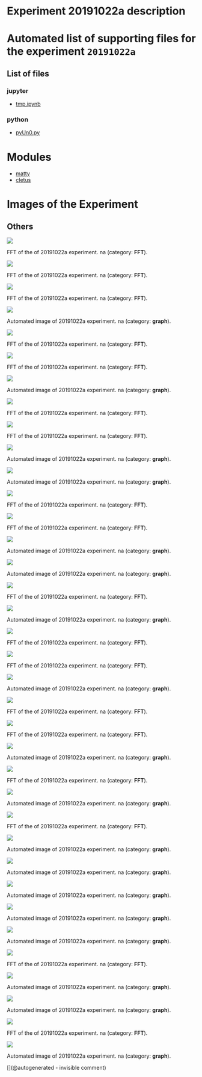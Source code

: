 # Experiment 20191022a description





# Automated list of supporting files for the __experiment `20191022a`__

## List of files

### jupyter

* [tmp.ipynb](/tmp.ipynb)


### python

* [pyUn0.py](/matty/20191022a/pyUn0.py)





# Modules

* [matty](/matty/)
* [cletus](/retired/cletus/)




# Images of the Experiment

## Others

![](/matty/20191022a/images/20191022a-10-fft.jpg)

FFT of the of 20191022a experiment. na (category: __FFT__).

![](/matty/20191022a/images/20191022a-2-fft.jpg)

FFT of the of 20191022a experiment. na (category: __FFT__).

![](/matty/20191022a/images/20191022a-11-fft.jpg)

FFT of the of 20191022a experiment. na (category: __FFT__).

![](/matty/20191022a/images/20191022a-6.jpg)

Automated image of 20191022a experiment. na (category: __graph__).

![](/matty/20191022a/images/20191022a-7-fft.jpg)

FFT of the of 20191022a experiment. na (category: __FFT__).

![](/matty/20191022a/images/20191022a-14-fft.jpg)

FFT of the of 20191022a experiment. na (category: __FFT__).

![](/matty/20191022a/images/20191022a-1.jpg)

Automated image of 20191022a experiment. na (category: __graph__).

![](/matty/20191022a/images/20191022a-5-fft.jpg)

FFT of the of 20191022a experiment. na (category: __FFT__).

![](/matty/20191022a/images/20191022a-17-fft.jpg)

FFT of the of 20191022a experiment. na (category: __FFT__).

![](/matty/20191022a/images/20191022a-16.jpg)

Automated image of 20191022a experiment. na (category: __graph__).

![](/matty/20191022a/images/20191022a-17.jpg)

Automated image of 20191022a experiment. na (category: __graph__).

![](/matty/20191022a/images/20191022a-18-fft.jpg)

FFT of the of 20191022a experiment. na (category: __FFT__).

![](/matty/20191022a/images/20191022a-3-fft.jpg)

FFT of the of 20191022a experiment. na (category: __FFT__).

![](/matty/20191022a/images/20191022a-3.jpg)

Automated image of 20191022a experiment. na (category: __graph__).

![](/matty/20191022a/images/20191022a-7.jpg)

Automated image of 20191022a experiment. na (category: __graph__).

![](/matty/20191022a/images/20191022a-16-fft.jpg)

FFT of the of 20191022a experiment. na (category: __FFT__).

![](/matty/20191022a/images/20191022a-8.jpg)

Automated image of 20191022a experiment. na (category: __graph__).

![](/matty/20191022a/images/20191022a-15-fft.jpg)

FFT of the of 20191022a experiment. na (category: __FFT__).

![](/matty/20191022a/images/20191022a-1-fft.jpg)

FFT of the of 20191022a experiment. na (category: __FFT__).

![](/matty/20191022a/images/20191022a-9.jpg)

Automated image of 20191022a experiment. na (category: __graph__).

![](/matty/20191022a/images/20191022a-13-fft.jpg)

FFT of the of 20191022a experiment. na (category: __FFT__).

![](/matty/20191022a/images/20191022a-6-fft.jpg)

FFT of the of 20191022a experiment. na (category: __FFT__).

![](/matty/20191022a/images/20191022a-10.jpg)

Automated image of 20191022a experiment. na (category: __graph__).

![](/matty/20191022a/images/20191022a-12-fft.jpg)

FFT of the of 20191022a experiment. na (category: __FFT__).

![](/matty/20191022a/images/20191022a-5.jpg)

Automated image of 20191022a experiment. na (category: __graph__).

![](/matty/20191022a/images/20191022a-4-fft.jpg)

FFT of the of 20191022a experiment. na (category: __FFT__).

![](/matty/20191022a/images/20191022a-13.jpg)

Automated image of 20191022a experiment. na (category: __graph__).

![](/matty/20191022a/images/20191022a-4.jpg)

Automated image of 20191022a experiment. na (category: __graph__).

![](/matty/20191022a/images/20191022a-2.jpg)

Automated image of 20191022a experiment. na (category: __graph__).

![](/matty/20191022a/images/20191022a-18.jpg)

Automated image of 20191022a experiment. na (category: __graph__).

![](/matty/20191022a/images/20191022a-12.jpg)

Automated image of 20191022a experiment. na (category: __graph__).

![](/matty/20191022a/images/20191022a-8-fft.jpg)

FFT of the of 20191022a experiment. na (category: __FFT__).

![](/matty/20191022a/images/20191022a-14.jpg)

Automated image of 20191022a experiment. na (category: __graph__).

![](/matty/20191022a/images/20191022a-15.jpg)

Automated image of 20191022a experiment. na (category: __graph__).

![](/matty/20191022a/images/20191022a-9-fft.jpg)

FFT of the of 20191022a experiment. na (category: __FFT__).

![](/matty/20191022a/images/20191022a-11.jpg)

Automated image of 20191022a experiment. na (category: __graph__).










[](@autogenerated - invisible comment)